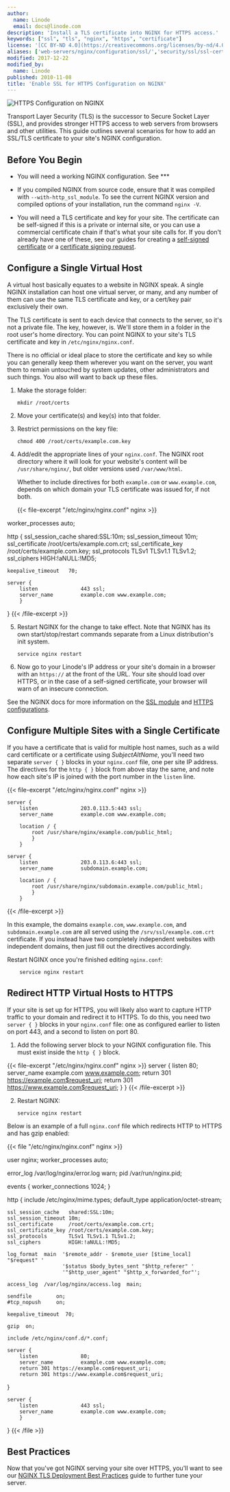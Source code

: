 ```yaml
---
author:
  name: Linode
  email: docs@linode.com
description: 'Install a TLS certificate into NGINX for HTTPS access.'
keywords: ["ssl", "tls", "nginx", "https", "certificate"]
license: '[CC BY-ND 4.0](https://creativecommons.org/licenses/by-nd/4.0)'
aliases: ['web-servers/nginx/configuration/ssl/','security/ssl/ssl-certificates-with-nginx/index.cfm/','websites/ssl/ssl-certificates-with-nginx.cfm/','security/ssl/ssl-certificates-with-nginx/','security/ssl/how-to-provide-encrypted-access-to-resources-using-ssl-certificates-on-nginx/index.cfm/','security/ssl/how-to-provide-encrypted-access-to-resources-using-ssl-certificated-on-nginx/','security/ssl/provide-encrypted-resource-access-using-ssl-certificates-on-nginx/']
modified: 2017-12-22
modified_by:
  name: Linode
published: 2010-11-08
title: 'Enable SSL for HTTPS Configuration on NGINX'
---
```


![HTTPS Configuration on NGINX](/docs/assets/nginx-ssl/Enable_SSL_nginx.jpg)

Transport Layer Security (TLS) is the successor to Secure Socket Layer (SSL), and provides stronger HTTPS access to web servers from browsers and other utilities. This guide outlines several scenarios for how to add an SSL/TLS certificate to your site's NGINX configuration.

## Before You Begin

- You will need a working NGINX configuration. See *** 

- If you compiled NGINX from source code, ensure that it was compiled with `--with-http_ssl_module`. To see the current NGINX version and compiled options of your installation, run the command `nginx -V`.

- You will need a TLS certificate and key for your site. The certificate can be self-signed if this is a private or internal site, or you can use a commercial certificate chain if that's what your site calls for. If you don't already have one of these, see our guides for creating a [self-signed certificate](/docs/security/ssl/create-a-self-signed-tls-certificate) or a [certificate signing request](/docs/security/ssl/obtain-a-commercially-signed-tls-certificate).

## Configure a Single Virtual Host

A virtual host basically equates to a website in NGINX speak. A single NGINX installation can host one virtual server, or many, and any number of them can use the same TLS certificate and key, or a cert/key pair exclusively their own.

The TLS certificate is sent to each device that connects to the server, so it's not a private file. The key, however, is. We'll store them in a folder in the root user's home directory. You can point NGINX to your site's TLS certificate and key in `/etc/nginx/nginx.conf`. 

There is no official or ideal place to store the certificate and key so while you can generally keep them wherever you want on the server, you want them to remain untouched by system updates, other administrators and such things. You also will want to back up these files.

1.  Make the storage folder:

        mkdir /root/certs

2.  Move your certificate(s) and key(s) into that folder.

3.  Restrict permissions on the key file:

        chmod 400 /root/certs/example.com.key

4.  Add/edit the appropriate lines of your `nginx.conf`. The NGINX root directory where it will look for your website's content will be `/usr/share/nginx/`, but older versions used `/var/www/html`.

    Whether to include directives for both `example.com` or `www.example.com`, depends on which domain your TLS certificate was issued for, if not both.

    {{< file-excerpt "/etc/nginx/nginx.conf" nginx >}}

worker_processes auto;

http {
    ssl_session_cache   shared:SSL:10m;
    ssl_session_timeout 10m;
    ssl_certificate     /root/certs/example.com.crt;
    ssl_certificate_key /root/certs/example.com.key;
    ssl_protocols       TLSv1 TLSv1.1 TLSv1.2;
    ssl_ciphers         HIGH:!aNULL:!MD5;

    keepalive_timeout   70;

    server {
        listen              443 ssl;
        server_name         example.com www.example.com;
        }
}
{{< /file-excerpt >}}

5.  Restart NGINX for the change to take effect. Note that NGINX has its own start/stop/restart commands separate from a Linux distribution's init system.

        service nginx restart

6.  Now go to your Linode's IP address or your site's domain in a browser with an `https://` at the front of the URL. Your site should load over HTTPS, or in the case of a self-signed certificate, your browser will warn of an insecure connection.

See the NGINX docs for more information on the [SSL module](https://nginx.org/en/docs/http/ngx_http_ssl_module.html) and [HTTPS configurations](https://nginx.org/en/docs/http/configuring_https_servers.html).


## Configure Multiple Sites with a Single Certificate

If you have a certificate that is valid for multiple host names, such as a wild card certificate or a certificate using *SubjectAltName*, you'll need two separate `server { }` blocks in your `nginx.conf` file, one per site IP address. The directives for the `http { }` block from above stay the same, and note how each site's IP is joined with the port number in the `listen` line.

{{< file-excerpt "/etc/nginx/nginx.conf" nginx >}}

    server {
        listen              203.0.113.5:443 ssl;
        server_name         example.com www.example.com;

        location / {
            root /usr/share/nginx/example.com/public_html;
            }
        }

    server {
        listen              203.0.113.6:443 ssl;
        server_name         subdomain.example.com;

        location / {
            root /usr/share/nginx/subdomain.example.com/public_html;
            }
        }
{{< /file-excerpt >}}

In this example, the domains `example.com`, `www.example.com`, and `subdomain.example.com` are all served using the `/srv/ssl/example.com.crt` certificate. If you instead have two completely independent websites with independent domains, then just fill out the directives accordingly.

Restart NGINX once you're finished editing `nginx.conf`:

        service nginx restart

## Redirect HTTP Virtual Hosts to HTTPS

If your site is set up for HTTPS, you will likely also want to capture HTTP traffic to your domain and redirect it to HTTPS. To do this, you need two `server { }` blocks in your `nginx.conf` file: one as configured earlier to listen on port 443, and a second to listen on port 80.

1.  Add the following server block to your NGINX configuration file. This must exist inside the `http { }` block.

{{< file-excerpt "/etc/nginx/nginx.conf" nginx >}}
server {
        listen              80;
        server_name         example.com www.example.com;
        return 301 https://example.com$request_uri;
        return 301 https://www.example.com$request_uri;
        }
}
{{< /file-excerpt >}}

2.  Restart NGINX:

        service nginx restart


Below is an example of a full `nginx.conf` file which redirects HTTP to HTTPS and has gzip enabled:

{{< file "/etc/nginx/nginx.conf" nginx >}}

user  nginx;
worker_processes  auto;

error_log  /var/log/nginx/error.log warn;
pid        /var/run/nginx.pid;


events {
    worker_connections  1024;
}


http {
    include       /etc/nginx/mime.types;
    default_type  application/octet-stream;

    ssl_session_cache   shared:SSL:10m;
    ssl_session_timeout 10m;
    ssl_certificate     /root/certs/example.com.crt;
    ssl_certificate_key /root/certs/example.com.key;
    ssl_protocols       TLSv1 TLSv1.1 TLSv1.2;
    ssl_ciphers         HIGH:!aNULL:!MD5;

    log_format  main  '$remote_addr - $remote_user [$time_local] "$request" '
                      '$status $body_bytes_sent "$http_referer" '
                      '"$http_user_agent" "$http_x_forwarded_for"';

    access_log  /var/log/nginx/access.log  main;

    sendfile        on;
    #tcp_nopush     on;

    keepalive_timeout  70;

    gzip  on;

    include /etc/nginx/conf.d/*.conf;

    server {
        listen              80;
        server_name         example.com www.example.com;
        return 301 https://example.com$request_uri;
        return 301 https://www.example.com$request_uri;
 }

    server {
        listen              443 ssl;
        server_name         example.com www.example.com;
        }
}
{{< /file >}}


## Best Practices

Now that you've got NGINX serving your site over HTTPS, you'll want to see our [NGINX TLS Deployment Best Practices](/docs/web-servers/nginx/nginx-tls-deployment-best-practices/) guide to further tune your server.